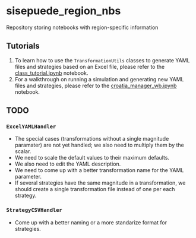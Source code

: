 # sisepuede_region_nbs
Repository storing notebooks with region-specific information

## Tutorials

1. To learn how to use the `TransformationUtils` classes to generate YAML files and strategies based on an Excel file, please refer to the [class_tutorial.ipynb](class_tutorial.ipynb) notebook.
2. For a walkthrough on running a simulation and generating new YAML files and strategies, please refer to the [croatia_manager_wb.ipynb](croatia/croatia_manager_wb.ipynb) notebook.

## TODO
### `ExcelYAMLHandler`

- The special cases (transformations without a single magnitude paramater) are not yet handled; we also need to multiply them by the scalar.
- We need to scale the default values to their maximum defaults.
- We also need to edit the YAML description.
- We need to come up with a better transformation name for the YAML parameter.
- If several strategies have the same magnitude in a transformation, we should create a single transformation file instead of one per each strategy.

### `StrategyCSVHandler`
- Come up with a better naming or a more standarize format for strategies.

